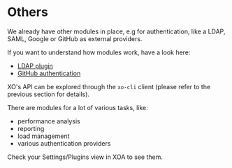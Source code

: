 
# Others

We already have other modules in place, e.g for authentication, like a LDAP, SAML, Google or GitHub as external providers.

If you want to understand how modules work, have a look here:

* [LDAP plugin](https://github.com/vatesfr/xen-orchestra/tree/master/packages/xo-server-auth-ldap)
* [GitHub authentication](https://github.com/vatesfr/xen-orchestra/tree/master/packages/xo-server-auth-github)

XO's API can be explored through the `xo-cli` client (please refer to the previous section for details).

There are modules for a lot of various tasks, like:

* performance analysis
* reporting
* load management
* various authentication providers

Check your Settings/Plugins view in XOA to see them.
